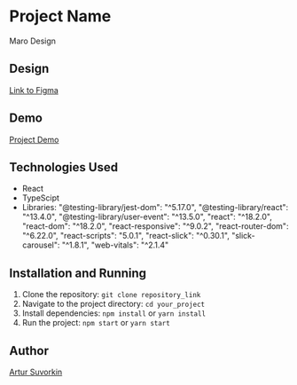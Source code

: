 # Project Name

Maro Design

## Design

[Link to Figma]([figma_link](https://www.figma.com/file/g3nfH9TEsUXUOOlzDgVfgn/E-commerce_-sm?type=design&node-id=0-1&mode=design&t=6zWbcjv9nMlsZ5N9-0))

## Demo

[Project Demo](https://maro-project.vercel.app/)

## Technologies Used

- React
- TypeScipt
- Libraries:      "@testing-library/jest-dom": "^5.17.0",
                  "@testing-library/react": "^13.4.0",
                  "@testing-library/user-event": "^13.5.0",
                  "react": "^18.2.0",
                  "react-dom": "^18.2.0",
                  "react-responsive": "^9.0.2",
                  "react-router-dom": "^6.22.0",
                  "react-scripts": "5.0.1",
                  "react-slick": "^0.30.1",
                  "slick-carousel": "^1.8.1",
                  "web-vitals": "^2.1.4"

## Installation and Running

1. Clone the repository: `git clone repository_link`
2. Navigate to the project directory: `cd your_project`
3. Install dependencies: `npm install` or `yarn install`
4. Run the project: `npm start` or `yarn start`

## Author

[Artur Suvorkin](github.com/artursuvor)

